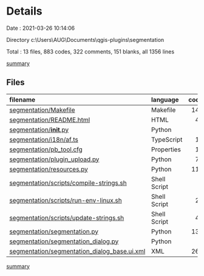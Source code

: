 # Details

Date : 2021-03-26 10:14:06

Directory c:\Users\AUG\Documents\qgis-plugins\segmentation

Total : 13 files,  883 codes, 322 comments, 151 blanks, all 1356 lines

[summary](results.md)

## Files
| filename | language | code | comment | blank | total |
| :--- | :--- | ---: | ---: | ---: | ---: |
| [segmentation/Makefile](/segmentation/Makefile) | Makefile | 146 | 57 | 42 | 245 |
| [segmentation/README.html](/segmentation/README.html) | HTML | 40 | 0 | 3 | 43 |
| [segmentation/__init__.py](/segmentation/__init__.py) | Python | 3 | 31 | 3 | 37 |
| [segmentation/i18n/af.ts](/segmentation/i18n/af.ts) | TypeScript | 11 | 0 | 1 | 12 |
| [segmentation/pb_tool.cfg](/segmentation/pb_tool.cfg) | Properties | 14 | 53 | 14 | 81 |
| [segmentation/plugin_upload.py](/segmentation/plugin_upload.py) | Python | 77 | 22 | 13 | 112 |
| [segmentation/resources.py](/segmentation/resources.py) | Python | 112 | 6 | 11 | 129 |
| [segmentation/scripts/compile-strings.sh](/segmentation/scripts/compile-strings.sh) | Shell Script | 7 | 3 | 3 | 13 |
| [segmentation/scripts/run-env-linux.sh](/segmentation/scripts/run-env-linux.sh) | Shell Script | 20 | 1 | 8 | 29 |
| [segmentation/scripts/update-strings.sh](/segmentation/scripts/update-strings.sh) | Shell Script | 41 | 10 | 6 | 57 |
| [segmentation/segmentation.py](/segmentation/segmentation.py) | Python | 137 | 109 | 40 | 286 |
| [segmentation/segmentation_dialog.py](/segmentation/segmentation_dialog.py) | Python | 9 | 30 | 6 | 45 |
| [segmentation/segmentation_dialog_base.ui.xml](/segmentation/segmentation_dialog_base.ui.xml) | XML | 266 | 0 | 1 | 267 |

[summary](results.md)